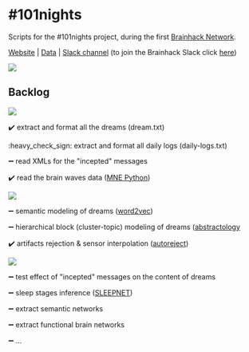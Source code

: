 # #101nights
Scripts for the #101nights project, during the first [Brainhack Network](http://brainhack-networks.com/program).

[Website](http://www.dreamsessions.org/101nights.html) | [Data](https://www.dropbox.com/sh/bnzgspyjutjyjcq/AAD63mR1tLYxtytRVQiTCMLDa?dl=0) | [Slack channel](https://brainhack.slack.com/messages/101nights/) (to join the Brainhack Slack click [here](https://brainhack-slack-invite.herokuapp.com/))

<img src="http://www.dreamsessions.org/images/101nights/Panorama.jpg">

## Backlog
<img src="https://img.shields.io/badge/1-Ready%3F-red.svg?longCache=true&style=for-the-badge">

:heavy_check_mark: extract and format all the dreams (dream.txt)

:heavy_check_sign: extract and format all daily logs (daily-logs.txt)

:heavy_minus_sign: read XMLs for the "incepted" messages

:heavy_check_mark: read the brain waves data ([MNE Python](https://github.com/mne-tools/mne-python))

<img src="https://img.shields.io/badge/2-Steady...-orange.svg?longCache=true&style=for-the-badge">

:heavy_minus_sign: semantic modeling of dreams ([word2vec](https://radimrehurek.com/gensim/models/word2vec.html))

:heavy_minus_sign: hierarchical block (cluster-topic) modeling of dreams ([abstractology](https://gitlab.com/solstag/abstractology/)

:heavy_check_mark: artifacts rejection & sensor interpolation ([autoreject](http://autoreject.github.io/))

<img src="https://img.shields.io/badge/3-Go!-green.svg?longCache=true&style=for-the-badge">

:heavy_minus_sign: test effect of "incepted" messages on the content of dreams

:heavy_minus_sign: sleep stages inference ([SLEEPNET](https://arxiv.org/pdf/1707.08262.pdf))

:heavy_minus_sign: extract semantic networks

:heavy_minus_sign: extract functional brain networks

:heavy_minus_sign: ...
